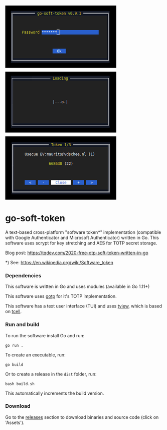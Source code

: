 ![screenshot](go-soft-token-v0.9.1.png)

# go-soft-token

A text-based cross-platform "software token*" implementation (compatible with Google Authenticator and Microsoft Authenticator) written in Go.
This software uses scrypt for key stretching and AES for TOTP secret storage.

Blog post: https://tqdev.com/2020-free-otp-soft-token-written-in-go

*) See: https://en.wikipedia.org/wiki/Software_token

### Dependencies

This software is written in Go and uses modules (available in Go 1.11+)

This software uses [gotp](https://github.com/xlzd/gotp) for it's TOTP implementation.

This software has a text user interface (TUI) and uses [tview](https://github.com/rivo/tview/), which is based on [tcell](https://github.com/gdamore/tcell).

### Run and build

To run the software install Go and run:

    go run .

To create an executable, run:

    go build
    
Or to create a release in the `dist` folder, run:

    bash build.sh
    
This automatically increments the build version.

### Download

Go to the [releases](https://github.com/mevdschee/go-soft-token/releases) section to download binaries and source code (click on 'Assets').
